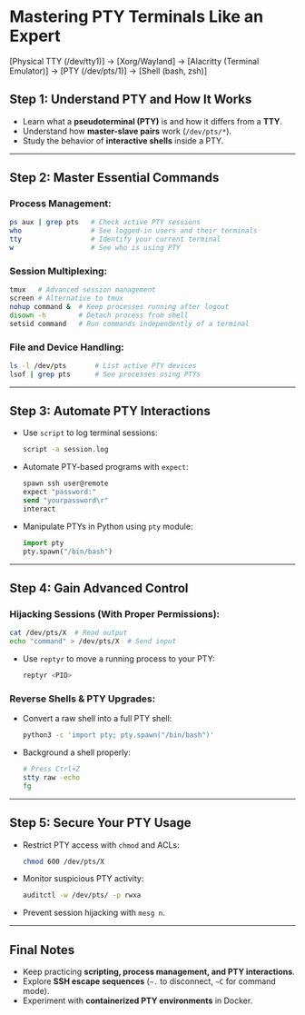 # **Mastering PTY Terminals Like an Expert**

[Physical TTY (/dev/tty1)] → [Xorg/Wayland] → [Alacritty (Terminal Emulator)] → [PTY (/dev/pts/1)] → [Shell (bash, zsh)]

## **Step 1: Understand PTY and How It Works**
- Learn what a **pseudoterminal (PTY)** is and how it differs from a **TTY**.
- Understand how **master-slave pairs** work (`/dev/pts/*`).
- Study the behavior of **interactive shells** inside a PTY.

---

## **Step 2: Master Essential Commands**
### **Process Management:**
```bash
ps aux | grep pts   # Check active PTY sessions
who                 # See logged-in users and their terminals
tty                 # Identify your current terminal
w                   # See who is using PTY
```

### **Session Multiplexing:**
```bash
tmux   # Advanced session management
screen # Alternative to tmux
nohup command &  # Keep processes running after logout
disown -h        # Detach process from shell
setsid command   # Run commands independently of a terminal
```

### **File and Device Handling:**
```bash
ls -l /dev/pts       # List active PTY devices
lsof | grep pts      # See processes using PTYs
```

---

## **Step 3: Automate PTY Interactions**
- Use `script` to log terminal sessions:
  ```bash
  script -a session.log
  ```
- Automate PTY-based programs with `expect`:
  ```tcl
  spawn ssh user@remote
  expect "password:"
  send "yourpassword\r"
  interact
  ```
- Manipulate PTYs in Python using `pty` module:
  ```python
  import pty
  pty.spawn("/bin/bash")
  ```

---

## **Step 4: Gain Advanced Control**
### **Hijacking Sessions (With Proper Permissions):**
```bash
cat /dev/pts/X  # Read output
echo "command" > /dev/pts/X  # Send input
```

- Use `reptyr` to move a running process to your PTY:
  ```bash
  reptyr <PID>
  ```

### **Reverse Shells & PTY Upgrades:**
- Convert a raw shell into a full PTY shell:
  ```bash
  python3 -c 'import pty; pty.spawn("/bin/bash")'
  ```
- Background a shell properly:
  ```bash
  # Press Ctrl+Z
  stty raw -echo
  fg
  ```

---

## **Step 5: Secure Your PTY Usage**
- Restrict PTY access with `chmod` and ACLs:
  ```bash
  chmod 600 /dev/pts/X
  ```
- Monitor suspicious PTY activity:
  ```bash
  auditctl -w /dev/pts/ -p rwxa
  ```
- Prevent session hijacking with `mesg n`.

---

## **Final Notes**
- Keep practicing **scripting, process management, and PTY interactions**.
- Explore **SSH escape sequences** (`~.` to disconnect, `~C` for command mode).
- Experiment with **containerized PTY environments** in Docker.

